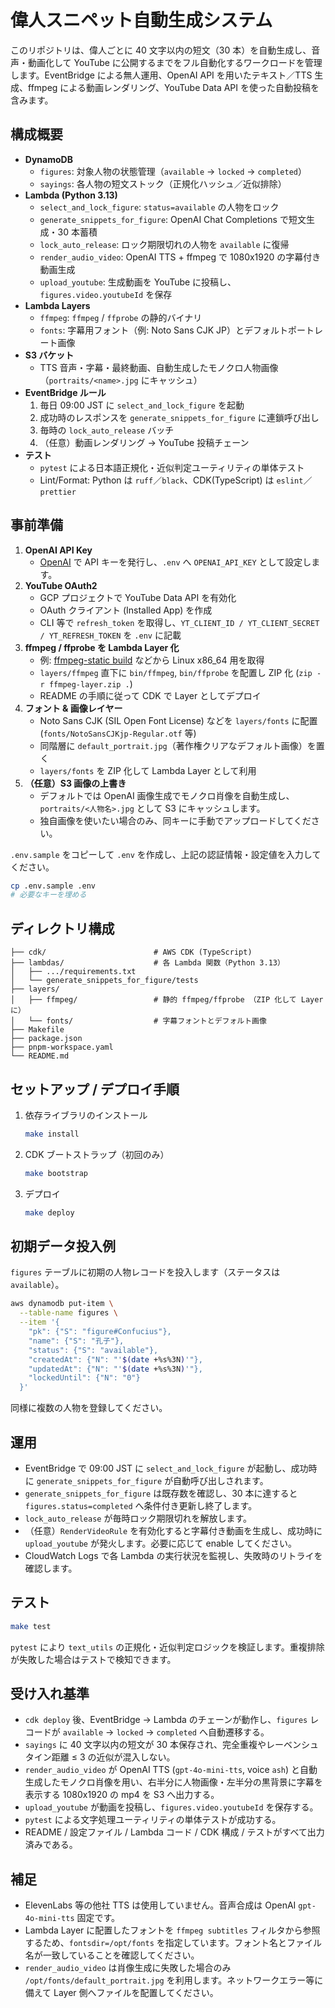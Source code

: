 # 偉人スニペット自動生成システム

このリポジトリは、偉人ごとに 40 文字以内の短文（30 本）を自動生成し、音声・動画化して YouTube に公開するまでをフル自動化するワークロードを管理します。EventBridge による無人運用、OpenAI API を用いたテキスト／TTS 生成、ffmpeg による動画レンダリング、YouTube Data API を使った自動投稿を含みます。

## 構成概要

- **DynamoDB**  
  - `figures`: 対象人物の状態管理（`available` → `locked` → `completed`）  
  - `sayings`: 各人物の短文ストック（正規化ハッシュ／近似排除）
- **Lambda (Python 3.13)**  
  - `select_and_lock_figure`: `status=available` の人物をロック  
  - `generate_snippets_for_figure`: OpenAI Chat Completions で短文生成・30 本蓄積  
  - `lock_auto_release`: ロック期限切れの人物を `available` に復帰  
  - `render_audio_video`: OpenAI TTS + ffmpeg で 1080x1920 の字幕付き動画生成  
  - `upload_youtube`: 生成動画を YouTube に投稿し、`figures.video.youtubeId` を保存
- **Lambda Layers**  
  - `ffmpeg`: `ffmpeg` / `ffprobe` の静的バイナリ  
  - `fonts`: 字幕用フォント（例: Noto Sans CJK JP）とデフォルトポートレート画像
- **S3 バケット**  
  - TTS 音声・字幕・最終動画、自動生成したモノクロ人物画像（`portraits/<name>.jpg` にキャッシュ）
- **EventBridge ルール**  
  1. 毎日 09:00 JST に `select_and_lock_figure` を起動  
  2. 成功時のレスポンスを `generate_snippets_for_figure` に連鎖呼び出し  
  3. 毎時の `lock_auto_release` バッチ  
  4. （任意）動画レンダリング → YouTube 投稿チェーン  
- **テスト**  
  - `pytest` による日本語正規化・近似判定ユーティリティの単体テスト  
  - Lint/Format: Python は `ruff`／`black`、CDK(TypeScript) は `eslint`／`prettier`

## 事前準備

1. **OpenAI API Key**  
   - [OpenAI](https://platform.openai.com/) で API キーを発行し、`.env` へ `OPENAI_API_KEY` として設定します。
2. **YouTube OAuth2**  
   - GCP プロジェクトで YouTube Data API を有効化  
   - OAuth クライアント (Installed App) を作成  
   - CLI 等で `refresh_token` を取得し、`YT_CLIENT_ID / YT_CLIENT_SECRET / YT_REFRESH_TOKEN` を `.env` に記載
3. **ffmpeg / ffprobe を Lambda Layer 化**  
   - 例: [ffmpeg-static build](https://johnvansickle.com/ffmpeg/) などから Linux x86_64 用を取得  
   - `layers/ffmpeg` 直下に `bin/ffmpeg`, `bin/ffprobe` を配置し ZIP 化 (`zip -r ffmpeg-layer.zip .`)  
   - README の手順に従って CDK で Layer としてデプロイ
4. **フォント & 画像レイヤー**  
   - Noto Sans CJK (SIL Open Font License) などを `layers/fonts` に配置 (`fonts/NotoSansCJKjp-Regular.otf` 等)  
   - 同階層に `default_portrait.jpg`（著作権クリアなデフォルト画像）を置く  
   - `layers/fonts` を ZIP 化して Lambda Layer として利用
5. **（任意）S3 画像の上書き**  
   - デフォルトでは OpenAI 画像生成でモノクロ肖像を自動生成し、`portraits/<人物名>.jpg` として S3 にキャッシュします。  
   - 独自画像を使いたい場合のみ、同キーに手動でアップロードしてください。

`.env.sample` をコピーして `.env` を作成し、上記の認証情報・設定値を入力してください。

```bash
cp .env.sample .env
# 必要なキーを埋める
```

## ディレクトリ構成

```
├── cdk/                        # AWS CDK (TypeScript)
├── lambdas/                    # 各 Lambda 関数（Python 3.13）
│   ├── .../requirements.txt
│   └── generate_snippets_for_figure/tests
├── layers/
│   ├── ffmpeg/                 # 静的 ffmpeg/ffprobe （ZIP 化して Layer に）
│   └── fonts/                  # 字幕フォントとデフォルト画像
├── Makefile
├── package.json
├── pnpm-workspace.yaml
└── README.md
```

## セットアップ / デプロイ手順

1. 依存ライブラリのインストール
   ```bash
   make install
   ```
2. CDK ブートストラップ（初回のみ）
   ```bash
   make bootstrap
   ```
3. デプロイ
   ```bash
   make deploy
   ```

## 初期データ投入例

`figures` テーブルに初期の人物レコードを投入します（ステータスは `available`）。

```bash
aws dynamodb put-item \
  --table-name figures \
  --item '{
    "pk": {"S": "figure#Confucius"},
    "name": {"S": "孔子"},
    "status": {"S": "available"},
    "createdAt": {"N": "'$(date +%s%3N)'"},
    "updatedAt": {"N": "'$(date +%s%3N)'"},
    "lockedUntil": {"N": "0"}
  }'
```

同様に複数の人物を登録してください。

## 運用

- EventBridge で 09:00 JST に `select_and_lock_figure` が起動し、成功時に `generate_snippets_for_figure` が自動呼び出しされます。
- `generate_snippets_for_figure` は既存数を確認し、30 本に達すると `figures.status=completed` へ条件付き更新し終了します。
- `lock_auto_release` が毎時ロック期限切れを解放します。
- （任意）`RenderVideoRule` を有効化すると字幕付き動画を生成し、成功時に `upload_youtube` が発火します。必要に応じて enable してください。
- CloudWatch Logs で各 Lambda の実行状況を監視し、失敗時のリトライを確認します。

## テスト

```bash
make test
```

`pytest` により `text_utils` の正規化・近似判定ロジックを検証します。重複排除が失敗した場合はテストで検知できます。

## 受け入れ基準

- `cdk deploy` 後、EventBridge → Lambda のチェーンが動作し、`figures` レコードが `available` → `locked` → `completed` へ自動遷移する。
- `sayings` に 40 文字以内の短文が 30 本保存され、完全重複やレーベンシュタイン距離 ≤ 3 の近似が混入しない。
- `render_audio_video` が OpenAI TTS (`gpt-4o-mini-tts`, voice `ash`) と自動生成したモノクロ肖像を用い、右半分に人物画像・左半分の黒背景に字幕を表示する 1080x1920 の mp4 を S3 へ出力する。
- `upload_youtube` が動画を投稿し、`figures.video.youtubeId` を保存する。
- `pytest` による文字処理ユーティリティの単体テストが成功する。
- README / 設定ファイル / Lambda コード / CDK 構成 / テストがすべて出力済みである。

## 補足

- ElevenLabs 等の他社 TTS は使用していません。音声合成は OpenAI `gpt-4o-mini-tts` 固定です。
- Lambda Layer に配置したフォントを `ffmpeg subtitles` フィルタから参照するため、`fontsdir=/opt/fonts` を指定しています。フォント名とファイル名が一致していることを確認してください。
- `render_audio_video` は肖像生成に失敗した場合のみ `/opt/fonts/default_portrait.jpg` を利用します。ネットワークエラー等に備えて Layer 側へファイルを配置してください。
